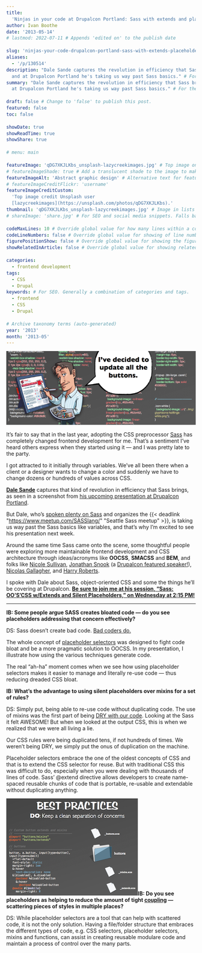 ```yaml
---
title:
  'Ninjas in your code at Drupalcon Portland: Sass with extends and placeholders'
author: Ivan Boothe
date: '2013-05-14'
# lastmod: 2022-07-11 # Appends 'edited on' to the publish date

slug: 'ninjas-your-code-drupalcon-portland-sass-with-extends-placeholders' # Recommended length is 3 to 5 words.
aliases:
  - '/p/130514'
description: "Dale Sande captures the revolution in efficiency that Sass brings,
  and at Drupalcon Portland he's taking us way past Sass basics." # For SEO and social media snippets.
summary: "Dale Sande captures the revolution in efficiency that Sass brings, and
  at Drupalcon Portland he's taking us way past Sass basics." # For the post in lists.

draft: false # Change to 'false' to publish this post.
featured: false
toc: false

showDate: true
showReadTime: true
showShare: true

# menu: main

featureImage: 'qDG7XKJLKbs_unsplash-lazycreekimages.jpg' # Top image on post.
# featureImageShade: true # Add a translucent shade to the image to make overlaid text easier to read.
featureImageAlt: 'Abstract graphic design' # Alternative text for featured image.
# featureImageCreditFlickr: 'username'
featureImageCreditCustom:
  'Top image credit Unsplash user
  [lazycreekimages](https://unsplash.com/photos/qDG7XKJLKbs).'
thumbnail: 'qDG7XKJLKbs_unsplash-lazycreekimages.jpg' # Image in lists of posts.
# shareImage: 'share.jpg' # For SEO and social media snippets. Falls back to thumbnail (if set) or featureImage.

codeMaxLines: 10 # Override global value for how many lines within a code block before auto-collapsing.
codeLineNumbers: false # Override global value for showing of line numbers within code block.
figurePositionShow: false # Override global value for showing the figure label.
showRelatedInArticle: false # Override global value for showing related posts in this series at the end of the content.

categories:
  - frontend development
tags:
  - CSS
  - Drupal
keywords: # For SEO. Generally a combination of categories and tags.
  - frontend
  - CSS
  - Drupal

# Archive taxonomy terms (auto-generated)
year: '2013'
month: '2013-05'
---
```


![I’ve decided to update all the buttons](dsande-oocss.png ' ')

It’s fair to say that in the last year, adopting the CSS preprocessor
[Sass](https://sass-lang.com/) has completely changed frontend development for
me. That’s a sentiment I’ve heard others express when they started using it —
and I was pretty late to the party.

I got attracted to it initially through variables. We’ve all been there when a
client or a designer wants to change a color and suddenly we have to change
dozens or hundreds of values across CSS.

**[Dale Sande](https://web.archive.org/web/20150919092337/http://www.dalesande.com/)**
captures that kind of revolution in efficiency that Sass brings, as seen in a
screenshot from
[his upcoming presentation at Drupalcon Portland](https://portland2013.drupal.org/node/333.html).

But Dale, who’s [spoken plenty on Sass](https://speakerdeck.com/anotheruiguy)
and organizes the
{{< deadlink "https://www.meetup.com/SASSlang/" "Seattle Sass meetup" >}}, is
taking us way past the Sass basics like variables, and that’s why I’m excited to
see his presentation next week.

Around the same time Sass came onto the scene, some thoughtful people were
exploring more maintainable frontend development and CSS architecture through
ideas/acronyms like **OOCSS**, **SMACSS** and **BEM**, and folks like
[Nicole Sullivan](https://github.com/stubbornella/oocss/wiki),
[Jonathan Snook](http://smacss.com/) (a
[Drupalcon featured speaker!](/blog/2013/05/world-class-frontend-track-drupalcon-portland)),
[Nicolas Gallagher](https://nicolasgallagher.com/about-html-semantics-front-end-architecture/),
and [Harry Roberts](https://cssguidelin.es/).

I spoke with Dale about Sass, object-oriented CSS and some the things he’ll be
covering at Drupalcon.
**[Be sure to join me at his session, “Sass: OO’S’CSS w/Extends and Silent Placeholders,” on Wednesday at 2:15 PM!](https://portland2013.drupal.org/node/333.html)**

---

**IB: Some people argue SASS creates bloated code — do you see placeholders
addressing that concern effectively?**

DS: Sass doesn’t create bad code.
[Bad coders do.](https://thesassway.com/sass-doesnt-create-bad-code-bad-coders-do/)

The whole concept of
[placeholder selectors](https://chriseppstein.github.io/blog/2012/08/23/sass-3-2-is-released/)
was designed to fight code bloat and be a more pragmatic solution to OOCSS. In
my presentation, I illustrate how using the various techniques generate code.

The real “ah-ha” moment comes when we see how using placeholder selectors makes
it easier to manage and literally re-use code — thus reducing dreaded CSS bloat.

**IB: What’s the advantage to using silent placeholders over mixins for a set of
rules?**

DS: Simply put, being able to re-use code without duplicating code. The use of
mixins was the first part of being
[DRY with our code](https://en.wikipedia.org/wiki/Don%27t_repeat_yourself).
Looking at the Sass it felt AWESOME! But when we looked at the output CSS, this
is when we realized that we were all living a lie.

Our CSS rules were being duplicated tens, if not hundreds of times. We weren’t
being DRY, we simply put the onus of duplication on the machine.

Placeholder selectors embrace the one of the oldest concepts of CSS and that is
to extend the CSS selector for reuse. But with traditional CSS this was
difficult to do, especially when you were dealing with thousands of lines of
code. Sass’ @extend directive allows developers to create name-spaced reusable
chunks of code that is portable, re-usable and extendable without duplicating
anything.

![Fighting tight coupling in CSS by keeping code separation in Sass ::legacy-float-r](dsande-oocss2.png)**IB:
Do you see placeholders as helping to reduce the amount of tight
[coupling](https://en.wikipedia.org/wiki/Coupling_%28computer_programming%29) —
scattering pieces of styles in multiple places?**

DS: While placeholder selectors are a tool that can help with scattered code, it
is not the only solution. Having a file/folder structure that embraces the
different types of code, e.g. CSS selectors, placeholder selectors, mixins and
functions, can assist in creating reusable modulare code and maintain a process
of control over the many parts.
